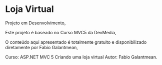 Loja Virtual
=====================
Projeto em Desenvolvimento,

Este projeto é baseado no Curso MVC5 da DevMedia,

O conteúdo aqui apresentado é totalmente gratuito e disponibilizado diretamente por Fabio Galantmean,

Curso: ASP.NET MVC 5 Criando uma loja virtual
Autor: Fabio Galantmean.
